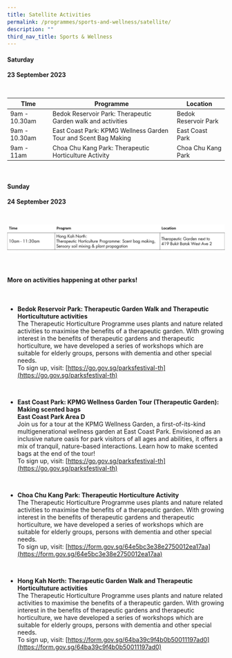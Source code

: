 ```yaml
---
title: Satellite Activities
permalink: /programmes/sports-and-wellness/satellite/
description: ""
third_nav_title: Sports & Wellness
---
```

#### Saturday <br>
**23 September 2023**

<br>

| TIme | Programme | Location
| -------- | -------- | -------- |
| 9am - 10.30am | Bedok Reservoir Park: Therapeutic Garden walk and activities | Bedok Reservoir Park |
| 9am - 10.30am | East Coast Park: KPMG Wellness Garden Tour and Scent Bag Making | East Coast Park |
| 9am - 11am | Choa Chu Kang Park: Therapeutic Horticulture Activity | Choa Chu Kang Park |






<br>

#### Sunday <br>
**24 September 2023**

<br>

![Sports &amp; Wellness Satellite Sun](/images/10_2%20s&amp;w.jpg)

<br>

#### More on activities happening at other parks!
<br>

* **Bedok Reservoir Park: Therapeutic Garden Walk and Therapeutic Horticultuture activities** <br>
The Therapeutic Horticulture Programme uses plants and nature related activities to maximise the benefits of a therapeutic garden. With growing interest in the benefits of therapeutic gardens and therapeutic horticulture, we have developed a series of workshops which are suitable for elderly groups, persons with dementia and other special needs.  <br>
To sign up, visit: [https://go.gov.sg/parksfestival-th](https://go.gov.sg/parksfestival-th)

<br>

* **East Coast Park: KPMG Wellness Garden Tour (Therapeutic Garden): Making scented bags** <br>
**East Coast Park Area D**<br>
Join us for a tour at the KPMG Wellness Garden, a first-of-its-kind multigenerational wellness garden at East Coast Park. Envisioned as an inclusive nature oasis for park visitors of all ages and abilities, it offers a mix of tranquil, nature-based interactions. Learn how to make scented bags at the end of the tour! <br>
To sign up, visit: [https://go.gov.sg/parksfestival-th](https://go.gov.sg/parksfestival-th)

<br>

* **Choa Chu Kang Park: Therapeutic Horticulture Activity** <br>
The Therapeutic Horticulture Programme uses plants and nature related activities to maximise the benefits of a therapeutic garden. With growing interest in the benefits of therapeutic gardens and therapeutic horticulture, we have developed a series of workshops which are suitable for elderly groups, persons with dementia and other special needs. <br>
To sign up, visit: [https://form.gov.sg/64e5bc3e38e2750012ea17aa](https://form.gov.sg/64e5bc3e38e2750012ea17aa)

<br>

* **Hong Kah North: Therapeutic Garden Walk and Therapeutic Horticultuture activities** <br>
The Therapeutic Horticulture Programme uses plants and nature related activities to maximise the benefits of a therapeutic garden. With growing interest in the benefits of therapeutic gardens and therapeutic horticulture, we have developed a series of workshops which are suitable for elderly groups, persons with dementia and other special needs. <br> 
To sign up, visit: [https://form.gov.sg/64ba39c9f4b0b50011197ad0](https://form.gov.sg/64ba39c9f4b0b50011197ad0)